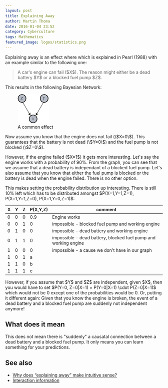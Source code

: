 ```yaml
---
layout: post
title: Explaining Away
author: Martin Thoma
date: 2016-01-04 23:52
category: Cyberculture
tags: Mathematics
featured_image: logos/statistics.png
---
```


Explaining away is an effect where which is explained in Pearl (1988) with
an example similar to the following one:

> A car's engine can fail (\$X\$). The reason might either be a dead battery
> \$Y\$ or a blocked fuel pump \$Z\$.

This results in the following Bayesian Network:

<figure class="aligncenter">
            <a href="../images/2016/01/Common-effect.png"><img src="../images/2016/01/Common-effect.png" alt="A common effect" style="max-width:99px;" class=""/></a>
            <figcaption class="text-center">A common effect</figcaption>
        </figure>
Now assume you know that the engine does not fail (\$X=0\$). This guarantees
that the battery is not dead (\$Y=0\$) and the fuel pump is not blocked
(\$Z=0\$).

However, if the engine failed (\$X=1\$) it gets more interesting. Let's say the
engine works with a probability of 90%. From the graph, you can see that we
assume that a dead battery is independant of a blocked fuel pump. Let's also
assume that you know that either the fuel pump is blocked or the battery is
dead when the engine failed. There is no other option.

This makes setting the probability distribution up interesting. There is
still 10% left which has to be distributed amongst \$P(X=1,Y=1,Z=1), P(X=1,Y=1,Z=0), P(X=1,Y=0,Z=1)\$:


| X   | Y   | Z   | P(X,Y,Z) | comment                                                         |
| --- | --- | --- | -------- | --------------------------------------------------------------- |
| 0   | 0   | 0   | 0.9      | Engine works                                                    |
| 0   | 0   | 1   | 0        | impossible - blocked fuel pump and working engine               |
| 0   | 1   | 0   | 0        | impossible - dead battery and working engine                    |
| 0   | 1   | 1   | 0        | impossible - dead battery, blocked fuel pump and working engine |
| 1   | 0   | 0   | 0        | impossible - a cause we don't have in our graph                 |
| 1   | 0   | 1   | a        |                                                                 |
| 1   | 1   | 0   | b        |                                                                 |
| 1   | 1   | 1   | c        |                                                                 |


However, if you assume that \$Y\$ and \$Z\$ are independent, given \$X\$, then
you would have to set \$P(Y=0, Z=0|X=1) = P(Y=0|X=1) \cdot P(Z=0|X=1)\$ which
would not be 0 except one of the probabilities would be 0. Or, putting it
different again: Given that you know the engine is broken, the event of
a dead battery and a blocked fuel pump are suddenly not independent anymore!


## What does it mean

This does not mean there is "suddenly" a causatal connection between a dead
battery and a blocked fuel pump. It only means you can learn something for
your predictions.


## See also

* [Why does “explaining away” make intuitive sense?](http://stats.stackexchange.com/q/54849/25741)
* [Interaction information](https://en.wikipedia.org/wiki/Interaction_information#Example_of_Positive_Interaction_Information)
